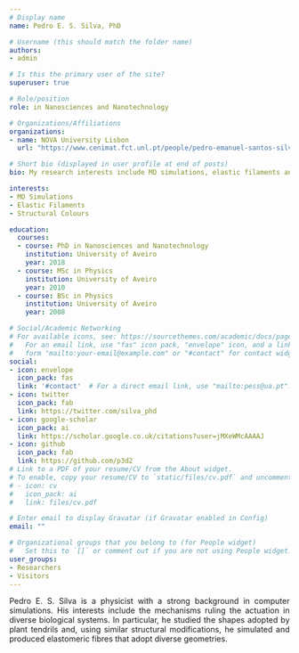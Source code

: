 ```yaml
---
# Display name
name: Pedro E. S. Silva, PhD

# Username (this should match the folder name)
authors:
- admin

# Is this the primary user of the site?
superuser: true

# Role/position
role: in Nanosciences and Nanotechnology

# Organizations/Affiliations
organizations:
- name: NOVA University Lisbon
  url: "https://www.cenimat.fct.unl.pt/people/pedro-emanuel-santos-silva"

# Short bio (displayed in user profile at end of posts)
bio: My research interests include MD simulations, elastic filaments and structural colours.

interests:
- MD Simulations
- Elastic Filaments
- Structural Colours

education:
  courses:
  - course: PhD in Nanosciences and Nanotechnology
    institution: University of Aveiro
    year: 2018
  - course: MSc in Physics
    institution: University of Aveiro
    year: 2010
  - course: BSc in Physics
    institution: University of Aveiro
    year: 2008

# Social/Academic Networking
# For available icons, see: https://sourcethemes.com/academic/docs/page-builder/#icons
#   For an email link, use "fas" icon pack, "envelope" icon, and a link in the
#   form "mailto:your-email@example.com" or "#contact" for contact widget.
social:
- icon: envelope
  icon_pack: fas
  link: '#contact'  # For a direct email link, use "mailto:pess@ua.pt".
- icon: twitter
  icon_pack: fab
  link: https://twitter.com/silva_phd
- icon: google-scholar
  icon_pack: ai
  link: https://scholar.google.co.uk/citations?user=jMXeWMcAAAAJ
- icon: github
  icon_pack: fab
  link: https://github.com/p3d2
# Link to a PDF of your resume/CV from the About widget.
# To enable, copy your resume/CV to `static/files/cv.pdf` and uncomment the lines below.
# - icon: cv
#   icon_pack: ai
#   link: files/cv.pdf

# Enter email to display Gravatar (if Gravatar enabled in Config)
email: ""

# Organizational groups that you belong to (for People widget)
#   Set this to `[]` or comment out if you are not using People widget.
user_groups:
- Researchers
- Visitors
---
```


<p style="text-align:justify">Pedro E. S. Silva is a physicist with a strong background in computer simulations. His interests include the mechanisms ruling the actuation in diverse biological systems. In particular, he studied the shapes adopted by plant tendrils and, using similar structural modifications, he simulated and produced elastomeric fibres that adopt diverse geometries.</p>
